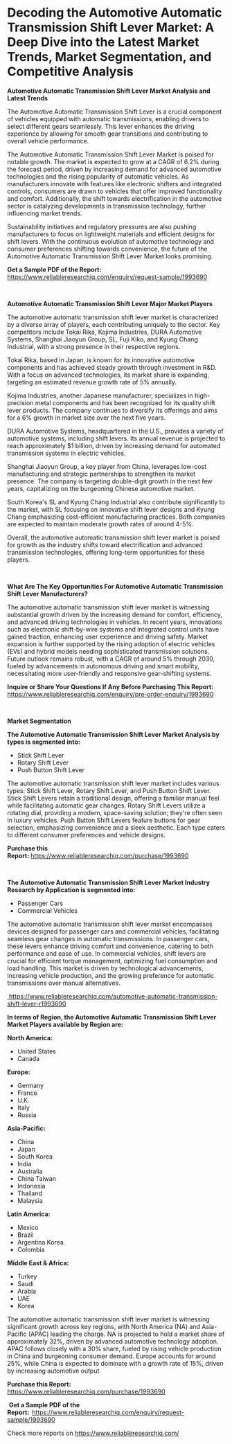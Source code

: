 <p><h1>Decoding the Automotive Automatic Transmission Shift Lever Market: A Deep Dive into the Latest Market Trends, Market Segmentation, and Competitive Analysis</h1></p><p><strong>Automotive Automatic Transmission Shift Lever Market Analysis and Latest Trends</strong></p>
<p><p>The Automotive Automatic Transmission Shift Lever is a crucial component of vehicles equipped with automatic transmissions, enabling drivers to select different gears seamlessly. This lever enhances the driving experience by allowing for smooth gear transitions and contributing to overall vehicle performance. </p><p>The Automotive Automatic Transmission Shift Lever Market is poised for notable growth. The market is expected to grow at a CAGR of 6.2% during the forecast period, driven by increasing demand for advanced automotive technologies and the rising popularity of automatic vehicles. As manufacturers innovate with features like electronic shifters and integrated controls, consumers are drawn to vehicles that offer improved functionality and comfort. Additionally, the shift towards electrification in the automotive sector is catalyzing developments in transmission technology, further influencing market trends. </p><p>Sustainability initiatives and regulatory pressures are also pushing manufacturers to focus on lightweight materials and efficient designs for shift levers. With the continuous evolution of automotive technology and consumer preferences shifting towards convenience, the future of the Automotive Automatic Transmission Shift Lever Market looks promising.</p></p>
<p><strong>Get a Sample PDF of the Report:&nbsp;</strong> <a href="https://www.reliableresearchiq.com/enquiry/request-sample/1993690?utm_campaign=973&utm_medium=2&utm_source=Github&utm_content=ia&utm_term=15012025&utm_id=automotive-automatic-transmission-shift-lever">https://www.reliableresearchiq.com/enquiry/request-sample/1993690</a></p>
<p>&nbsp;</p>
<p><strong>Automotive Automatic Transmission Shift Lever Major Market Players</strong></p>
<p><p>The automotive automatic transmission shift lever market is characterized by a diverse array of players, each contributing uniquely to the sector. Key competitors include Tokai Rika, Kojima Industries, DURA Automotive Systems, Shanghai Jiaoyun Group, SL, Fuji Kiko, and Kyung Chang Industrial, with a strong presence in their respective regions.</p><p>Tokai Rika, based in Japan, is known for its innovative automotive components and has achieved steady growth through investment in R&D. With a focus on advanced technologies, its market share is expanding, targeting an estimated revenue growth rate of 5% annually.</p><p>Kojima Industries, another Japanese manufacturer, specializes in high-precision metal components and has been recognized for its quality shift lever products. The company continues to diversify its offerings and aims for a 6% growth in market size over the next five years.</p><p>DURA Automotive Systems, headquartered in the U.S., provides a variety of automotive systems, including shift levers. Its annual revenue is projected to reach approximately $1 billion, driven by increasing demand for automated transmission systems in electric vehicles.</p><p>Shanghai Jiaoyun Group, a key player from China, leverages low-cost manufacturing and strategic partnerships to strengthen its market presence. The company is targeting double-digit growth in the next few years, capitalizing on the burgeoning Chinese automotive market.</p><p>South Korea's SL and Kyung Chang Industrial also contribute significantly to the market, with SL focusing on innovative shift lever designs and Kyung Chang emphasizing cost-efficient manufacturing practices. Both companies are expected to maintain moderate growth rates of around 4-5%.</p><p>Overall, the automotive automatic transmission shift lever market is poised for growth as the industry shifts toward electrification and advanced transmission technologies, offering long-term opportunities for these players.</p></p>
<p>&nbsp;</p>
<p><strong>What Are The Key Opportunities For Automotive Automatic Transmission Shift Lever Manufacturers?</strong></p>
<p><p>The automotive automatic transmission shift lever market is witnessing substantial growth driven by the increasing demand for comfort, efficiency, and advanced driving technologies in vehicles. In recent years, innovations such as electronic shift-by-wire systems and integrated control units have gained traction, enhancing user experience and driving safety. Market expansion is further supported by the rising adoption of electric vehicles (EVs) and hybrid models needing sophisticated transmission solutions. Future outlook remains robust, with a CAGR of around 5% through 2030, fueled by advancements in autonomous driving and smart mobility, necessitating more user-friendly and responsive gear-shifting systems.</p></p>
<p><strong>Inquire or Share Your Questions If Any Before Purchasing This Report:</strong> <a href="https://www.reliableresearchiq.com/enquiry/pre-order-enquiry/1993690?utm_campaign=973&utm_medium=2&utm_source=Github&utm_content=ia&utm_term=15012025&utm_id=automotive-automatic-transmission-shift-lever">https://www.reliableresearchiq.com/enquiry/pre-order-enquiry/1993690</a></p>
<p>&nbsp;</p>
<p><strong>Market Segmentation</strong></p>
<p><strong>The Automotive Automatic Transmission Shift Lever Market Analysis by types is segmented into:</strong></p>
<p><ul><li>Stick Shift Lever</li><li>Rotary Shift Lever</li><li>Push Button Shift Lever</li></ul></p>
<p><p>The automotive automatic transmission shift lever market includes various types: Stick Shift Lever, Rotary Shift Lever, and Push Button Shift Lever. Stick Shift Levers retain a traditional design, offering a familiar manual feel while facilitating automatic gear changes. Rotary Shift Levers utilize a rotating dial, providing a modern, space-saving solution; they're often seen in luxury vehicles. Push Button Shift Levers feature buttons for gear selection, emphasizing convenience and a sleek aesthetic. Each type caters to different consumer preferences and vehicle designs.</p></p>
<p><strong>Purchase this Report:&nbsp;</strong><a href="https://www.reliableresearchiq.com/purchase/1993690?utm_campaign=973&utm_medium=2&utm_source=Github&utm_content=ia&utm_term=15012025&utm_id=automotive-automatic-transmission-shift-lever">https://www.reliableresearchiq.com/purchase/1993690</a></p>
<p>&nbsp;</p>
<p><strong>The Automotive Automatic Transmission Shift Lever Market Industry Research by Application is segmented into:</strong></p>
<p><ul><li>Passenger Cars</li><li>Commercial Vehicles</li></ul></p>
<p><p>The automotive automatic transmission shift lever market encompasses devices designed for passenger cars and commercial vehicles, facilitating seamless gear changes in automatic transmissions. In passenger cars, these levers enhance driving comfort and convenience, catering to both performance and ease of use. In commercial vehicles, shift levers are crucial for efficient torque management, optimizing fuel consumption and load handling. This market is driven by technological advancements, increasing vehicle production, and the growing preference for automatic transmissions over manual alternatives.</p></p>
<p><a href="https://www.reliableresearchiq.com/automotive-automatic-transmission-shift-lever-r1993690?utm_campaign=973&utm_medium=2&utm_source=Github&utm_content=ia&utm_term=15012025&utm_id=automotive-automatic-transmission-shift-lever">&nbsp;https://www.reliableresearchiq.com/automotive-automatic-transmission-shift-lever-r1993690</a></p>
<p><strong>In terms of Region, the Automotive Automatic Transmission Shift Lever Market Players available by Region are:</strong></p>
<p>
    <p> <strong> North America: </strong>
        <ul>
            <li>United States</li>
            <li>Canada</li>
        </ul>
        </p> 
    <p> <strong> Europe: </strong>
        <ul>
            <li>Germany</li>
            <li>France</li>
            <li>U.K.</li>
            <li>Italy</li>
            <li>Russia</li>
        </ul>
        </p> 
    <p> <strong> Asia-Pacific: </strong>
        <ul>
            <li>China</li>
            <li>Japan</li>
            <li>South Korea</li>
            <li>India</li>
            <li>Australia</li>
            <li>China Taiwan</li>
            <li>Indonesia</li>
            <li>Thailand</li>
            <li>Malaysia</li>
        </ul>
        </p> 
    <p> <strong> Latin America: </strong>
        <ul>
            <li>Mexico</li>
            <li>Brazil</li>
            <li>Argentina Korea</li>
            <li>Colombia</li>
        </ul>
        </p> 
    <p> <strong> Middle East & Africa: </strong>
        <ul>
            <li>Turkey</li>
            <li>Saudi</li>
            <li>Arabia</li>
            <li>UAE</li>
            <li>Korea</li>
        </ul>
    </p>
    </p>
<p><p>The automotive automatic transmission shift lever market is witnessing significant growth across key regions, with North America (NA) and Asia-Pacific (APAC) leading the charge. NA is projected to hold a market share of approximately 32%, driven by advanced automotive technology adoption. APAC follows closely with a 30% share, fueled by rising vehicle production in China and burgeoning consumer demand. Europe accounts for around 25%, while China is expected to dominate with a growth rate of 15%, driven by increasing automotive output.</p></p>
<p><strong>Purchase this Report: </strong><a href="https://www.reliableresearchiq.com/purchase/1993690?utm_campaign=973&utm_medium=2&utm_source=Github&utm_content=ia&utm_term=15012025&utm_id=automotive-automatic-transmission-shift-lever">https://www.reliableresearchiq.com/purchase/1993690</a></p>
<p>&nbsp;<strong>Get a Sample PDF of the Report:&nbsp;&nbsp;</strong><a href="https://www.reliableresearchiq.com/enquiry/request-sample/1993690?utm_campaign=973&utm_medium=2&utm_source=Github&utm_content=ia&utm_term=15012025&utm_id=automotive-automatic-transmission-shift-lever">https://www.reliableresearchiq.com/enquiry/request-sample/1993690</a></p>
<p><strong></strong></p>
<p>Check more reports on <a href="https://www.reliableresearchiq.com/?utm_campaign=973&utm_medium=2&utm_source=Github&utm_content=ia&utm_term=15012025&utm_id=automotive-automatic-transmission-shift-lever">https://www.reliableresearchiq.com/</a></p>